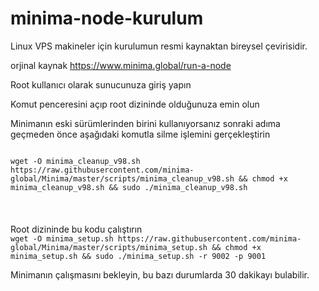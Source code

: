 # minima-node-kurulum

Linux VPS makineler için kurulumun resmi kaynaktan bireysel çevirisidir.

orjinal kaynak https://www.minima.global/run-a-node



Root kullanıcı olarak sunucunuza giriş yapın

Komut penceresini açıp root dizininde olduğunuza emin olun

Minimanın eski sürümlerinden birini kullanıyorsanız sonraki adıma geçmeden önce aşağıdaki komutla silme işlemini gerçekleştirin

<code>
wget -O minima_cleanup_v98.sh https://raw.githubusercontent.com/minima-global/Minima/master/scripts/minima_cleanup_v98.sh && chmod +x minima_cleanup_v98.sh && sudo ./minima_cleanup_v98.sh
</code>


<br>
<br>
<br>
Root dizininde bu kodu çalıştırın
<code>
wget -O minima_setup.sh https://raw.githubusercontent.com/minima-global/Minima/master/scripts/minima_setup.sh && chmod +x minima_setup.sh && sudo ./minima_setup.sh -r 9002 -p 9001
</code>

Minimanın çalışmasını bekleyin, bu bazı durumlarda 30 dakikayı bulabilir.
